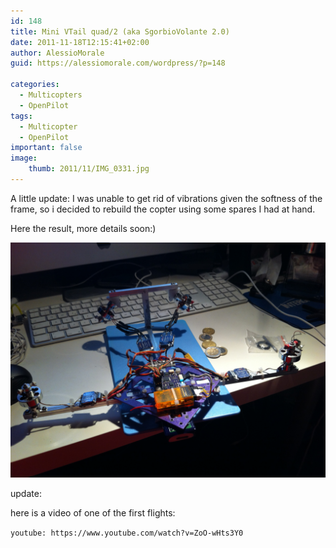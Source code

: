 ```yaml
---
id: 148
title: Mini VTail quad/2 (aka SgorbioVolante 2.0)
date: 2011-11-18T12:15:41+02:00
author: AlessioMorale
guid: https://alessiomorale.com/wordpress/?p=148

categories:
  - Multicopters
  - OpenPilot
tags:
  - Multicopter
  - OpenPilot
important: false
image:
    thumb: 2011/11/IMG_0331.jpg
---
```


A little update: I was unable to get rid of vibrations given the softness of the frame, so i decided to rebuild the copter using some spares I had at hand.

Here the result, more details soon:)

![](/images/2011/11/IMG_0331.jpg)

update:

here is a video of one of the first flights:

`youtube: https://www.youtube.com/watch?v=ZoO-wHts3Y0`
